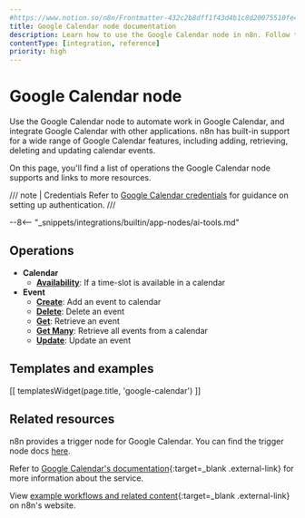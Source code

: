 ```yaml
---
#https://www.notion.so/n8n/Frontmatter-432c2b8dff1f43d4b1c8d20075510fe4
title: Google Calendar node documentation
description: Learn how to use the Google Calendar node in n8n. Follow technical documentation to integrate Google Calendar node into your workflows.
contentType: [integration, reference]
priority: high
---
```


# Google Calendar node

Use the Google Calendar node to automate work in Google Calendar, and integrate Google Calendar with other applications. n8n has built-in support for a wide range of Google Calendar features, including adding, retrieving, deleting and updating calendar events.

On this page, you'll find a list of operations the Google Calendar node supports and links to more resources.

/// note | Credentials
Refer to [Google Calendar credentials](/integrations/builtin/credentials/google/index.md) for guidance on setting up authentication. 
///

--8<-- "_snippets/integrations/builtin/app-nodes/ai-tools.md"

## Operations

* **Calendar**
    * [**Availability**](/integrations/builtin/app-nodes/n8n-nodes-base.googlecalendar/calendar-operations.md#availability): If a time-slot is available in a calendar
* **Event**
    * [**Create**](/integrations/builtin/app-nodes/n8n-nodes-base.googlecalendar/event-operations.md#create): Add an event to calendar
    * [**Delete**](/integrations/builtin/app-nodes/n8n-nodes-base.googlecalendar/event-operations.md#delete): Delete an event
    * [**Get**](/integrations/builtin/app-nodes/n8n-nodes-base.googlecalendar/event-operations.md#get): Retrieve an event
    * [**Get Many**](/integrations/builtin/app-nodes/n8n-nodes-base.googlecalendar/event-operations.md#get-many): Retrieve all events from a calendar
    * [**Update**](/integrations/builtin/app-nodes/n8n-nodes-base.googlecalendar/event-operations.md#update): Update an event

## Templates and examples

<!-- see https://www.notion.so/n8n/Pull-in-templates-for-the-integrations-pages-37c716837b804d30a33b47475f6e3780 -->
[[ templatesWidget(page.title, 'google-calendar') ]]

## Related resources

n8n provides a trigger node for Google Calendar. You can find the trigger node docs [here](/integrations/builtin/trigger-nodes/n8n-nodes-base.googlecalendartrigger.md).

Refer to [Google Calendar's documentation](https://developers.google.com/calendar/api/v3/reference){:target=_blank .external-link} for more information about the service.

View [example workflows and related content](https://n8n.io/integrations/google-calendar/){:target=_blank .external-link} on n8n's website.
